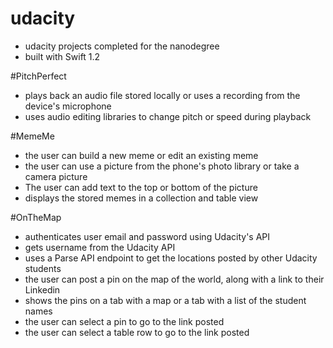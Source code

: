 # udacity
* udacity projects completed for the nanodegree
* built with Swift 1.2

#PitchPerfect
* plays back an audio file stored locally or uses a recording from the device's microphone
* uses audio editing libraries to change pitch or speed during playback

#MemeMe
* the user can build a new meme or edit an existing meme
* the user can use a picture from the phone's photo library or take a camera picture
* The user can add text to the top or bottom of the picture
* displays the stored memes in a collection and table view

#OnTheMap
* authenticates user email and password using Udacity's API
* gets username from the Udacity API
* uses a Parse API endpoint to get the locations posted by other Udacity students
* the user can post a pin on the map of the world, along with a link to their Linkedin
* shows the pins on a tab with a map or a tab with a list of the student names 
* the user can select a pin to go to the link posted
* the user can select a table row to go to the link posted
